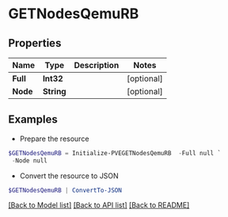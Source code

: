 # GETNodesQemuRB
## Properties

Name | Type | Description | Notes
------------ | ------------- | ------------- | -------------
**Full** | **Int32** |  | [optional] 
**Node** | **String** |  | [optional] 

## Examples

- Prepare the resource
```powershell
$GETNodesQemuRB = Initialize-PVEGETNodesQemuRB  -Full null `
 -Node null
```

- Convert the resource to JSON
```powershell
$GETNodesQemuRB | ConvertTo-JSON
```

[[Back to Model list]](../README.md#documentation-for-models) [[Back to API list]](../README.md#documentation-for-api-endpoints) [[Back to README]](../README.md)

